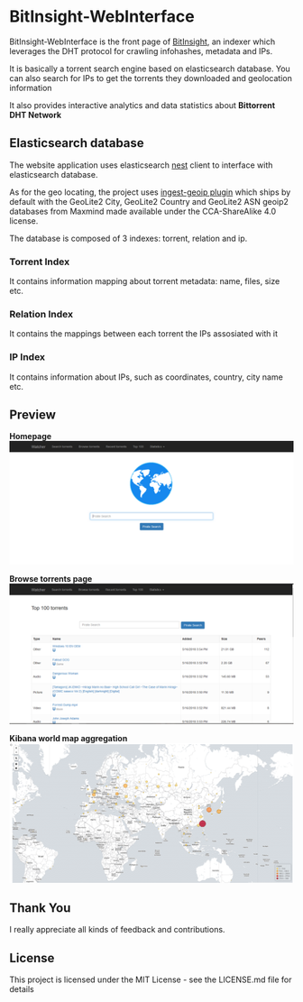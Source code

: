 # BitInsight-WebInterface

BitInsight-WebInterface is the front page of [BitInsight](https://github.com/simionrobert/BitInsight.git), an indexer which leverages the DHT protocol 
for crawling infohashes, metadata and IPs.

It is basically a torrent search engine based on elasticsearch database. 
You can also search for IPs to get the torrents they downloaded and geolocation information

It also provides interactive analytics and data statistics about **Bittorrent DHT Network**  

## Elasticsearch database
The website application uses elasticsearch [nest](https://github.com/elastic/elasticsearch-net.git) client to interface with elasticsearch database.

As for the geo locating, the project uses [ingest-geoip plugin](https://www.elastic.co/guide/en/elasticsearch/plugins/master/ingest-geoip.html)
which ships by default with the GeoLite2 City, GeoLite2 Country and GeoLite2 ASN geoip2 databases from Maxmind made available under the CCA-ShareAlike 4.0 license. 


The database is composed of 3 indexes: torrent, relation and ip.

### Torrent Index
It contains information mapping about torrent metadata: name, files, size etc.
### Relation Index
It contains the mappings between each torrent the IPs assosiated with it
### IP Index
It contains information about IPs, such as coordinates, country, city name etc.

## Preview

**Homepage**
![alt text](https://raw.githubusercontent.com/simionrobert/BitInsight-WebInterface/master/readmeImg/Homepage.png)

**Browse torrents page**
![alt text](https://raw.githubusercontent.com/simionrobert/BitInsight-WebInterface/master/readmeImg/BrowseTorrentImage.PNG)

**Kibana world map aggregation**
![alt text](https://raw.githubusercontent.com/simionrobert/BitInsight-WebInterface/master/readmeImg/WorldMapIPAggregation.PNG)



## Thank You
I really appreciate all kinds of feedback and contributions.

## License
This project is licensed under the MIT License - see the LICENSE.md file for details

